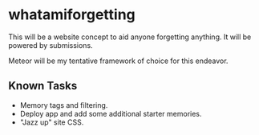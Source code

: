 whatamiforgetting
=================
This will be a website concept to aid anyone forgetting anything. It will be powered by submissions.

Meteor will be my tentative framework of choice for this endeavor.

Known Tasks
-----------
* Memory tags and filtering.
* Deploy app and add some additional starter memories.
* "Jazz up" site CSS.
